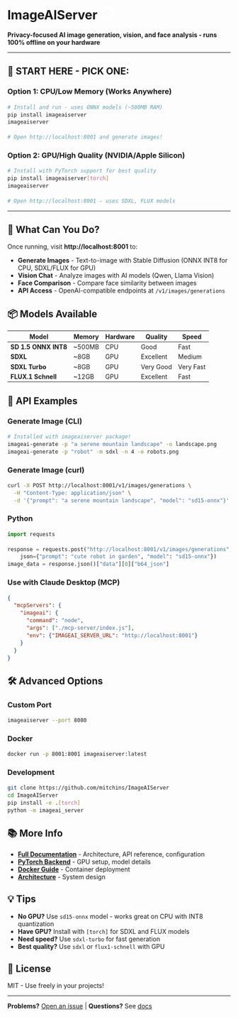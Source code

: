 # ImageAIServer <img src="imageai_server/static/icon.png" alt="ImageAIServer Icon" width="30" height="30">

**Privacy-focused AI image generation, vision, and face analysis - runs 100% offline on your hardware**

---

## 🚀 START HERE - PICK ONE:

### **Option 1: CPU/Low Memory (Works Anywhere)**
```bash
# Install and run - uses ONNX models (~500MB RAM)
pip install imageaiserver
imageaiserver

# Open http://localhost:8001 and generate images!
```

### **Option 2: GPU/High Quality (NVIDIA/Apple Silicon)**
```bash
# Install with PyTorch support for best quality
pip install imageaiserver[torch]
imageaiserver

# Open http://localhost:8001 - uses SDXL, FLUX models
```

---

## 🎨 What Can You Do?

Once running, visit **http://localhost:8001** to:

- **Generate Images** - Text-to-image with Stable Diffusion (ONNX INT8 for CPU, SDXL/FLUX for GPU)
- **Vision Chat** - Analyze images with AI models (Qwen, Llama Vision)
- **Face Comparison** - Compare face similarity between images
- **API Access** - OpenAI-compatible endpoints at `/v1/images/generations`

## 📦 Models Available

| Model | Memory | Hardware | Quality | Speed |
|-------|---------|----------|---------|-------|
| **SD 1.5 ONNX INT8** | ~500MB | CPU | Good | Fast |
| **SDXL** | ~8GB | GPU | Excellent | Medium |
| **SDXL Turbo** | ~8GB | GPU | Very Good | Very Fast |
| **FLUX.1 Schnell** | ~12GB | GPU | Excellent | Fast |

## 🔌 API Examples

### Generate Image (CLI)
```bash
# Installed with imageaiserver package!
imageai-generate -p "a serene mountain landscape" -o landscape.png
imageai-generate -p "robot" -m sdxl -n 4 -o robots.png
```

### Generate Image (curl)
```bash
curl -X POST http://localhost:8001/v1/images/generations \
  -H "Content-Type: application/json" \
  -d '{"prompt": "a serene mountain landscape", "model": "sd15-onnx"}'
```

### Python
```python
import requests

response = requests.post("http://localhost:8001/v1/images/generations", 
    json={"prompt": "cute robot in garden", "model": "sd15-onnx"})
image_data = response.json()["data"][0]["b64_json"]
```

### Use with Claude Desktop (MCP)
```json
{
  "mcpServers": {
    "imageai": {
      "command": "node",
      "args": ["./mcp-server/index.js"],
      "env": {"IMAGEAI_SERVER_URL": "http://localhost:8001"}
    }
  }
}
```

## 🛠️ Advanced Options

### Custom Port
```bash
imageaiserver --port 8080
```

### Docker
```bash
docker run -p 8001:8001 imageaiserver:latest
```

### Development
```bash
git clone https://github.com/mitchins/ImageAIServer
cd ImageAIServer
pip install -e .[torch]
python -m imageai_server
```

## 📚 More Info

- **[Full Documentation](docs/README.md)** - Architecture, API reference, configuration
- **[PyTorch Backend](docs/PYTORCH_BACKEND.md)** - GPU setup, model details
- **[Docker Guide](docs/DOCKER.md)** - Container deployment
- **[Architecture](docs/ARCHITECTURE.md)** - System design

## 💡 Tips

- **No GPU?** Use `sd15-onnx` model - works great on CPU with INT8 quantization
- **Have GPU?** Install with `[torch]` for SDXL and FLUX models
- **Need speed?** Use `sdxl-turbo` for fast generation
- **Best quality?** Use `sdxl` or `flux1-schnell` with GPU

## 📄 License

MIT - Use freely in your projects!

---

**Problems?** [Open an issue](https://github.com/mitchins/ImageAIServer/issues) | **Questions?** See [docs](docs/)
